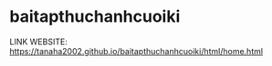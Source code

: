 # baitapthuchanhcuoiki
LINK WEBSITE: https://tanaha2002.github.io/baitapthuchanhcuoiki/html/home.html
